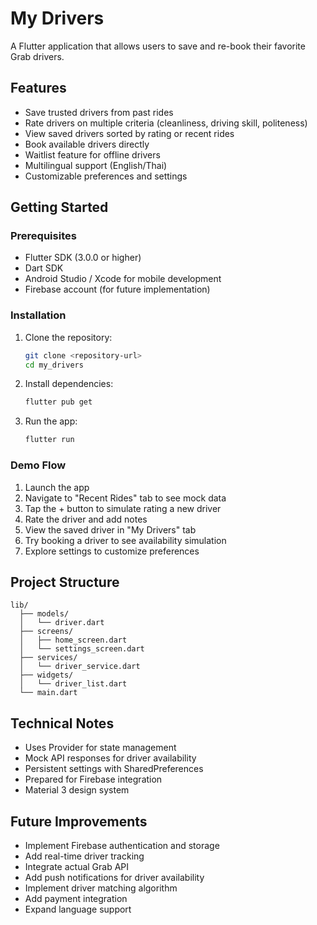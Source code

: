 # My Drivers

A Flutter application that allows users to save and re-book their favorite Grab drivers.

## Features

- Save trusted drivers from past rides
- Rate drivers on multiple criteria (cleanliness, driving skill, politeness)
- View saved drivers sorted by rating or recent rides
- Book available drivers directly
- Waitlist feature for offline drivers
- Multilingual support (English/Thai)
- Customizable preferences and settings

## Getting Started

### Prerequisites

- Flutter SDK (3.0.0 or higher)
- Dart SDK
- Android Studio / Xcode for mobile development
- Firebase account (for future implementation)

### Installation

1. Clone the repository:
   ```bash
   git clone <repository-url>
   cd my_drivers
   ```

2. Install dependencies:
   ```bash
   flutter pub get
   ```

3. Run the app:
   ```bash
   flutter run
   ```

### Demo Flow

1. Launch the app
2. Navigate to "Recent Rides" tab to see mock data
3. Tap the + button to simulate rating a new driver
4. Rate the driver and add notes
5. View the saved driver in "My Drivers" tab
6. Try booking a driver to see availability simulation
7. Explore settings to customize preferences

## Project Structure

```
lib/
  ├── models/
  │   └── driver.dart
  ├── screens/
  │   ├── home_screen.dart
  │   └── settings_screen.dart
  ├── services/
  │   └── driver_service.dart
  ├── widgets/
  │   └── driver_list.dart
  └── main.dart
```

## Technical Notes

- Uses Provider for state management
- Mock API responses for driver availability
- Persistent settings with SharedPreferences
- Prepared for Firebase integration
- Material 3 design system

## Future Improvements

- Implement Firebase authentication and storage
- Add real-time driver tracking
- Integrate actual Grab API
- Add push notifications for driver availability
- Implement driver matching algorithm
- Add payment integration
- Expand language support